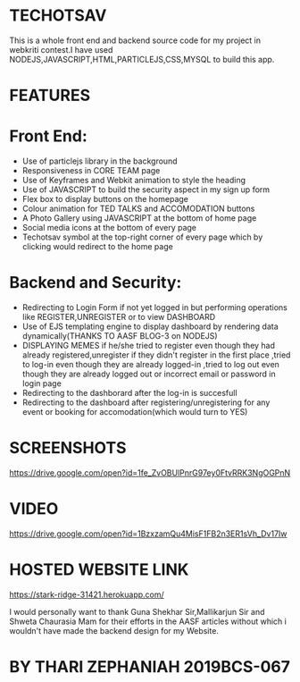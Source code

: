 # TECHOTSAV
This is a whole front end and backend source code for my project in webkriti contest.I have used NODEJS,JAVASCRIPT,HTML,PARTICLEJS,CSS,MYSQL to build this app.



# FEATURES
# Front End:
* Use of particlejs library in the background
* Responsiveness in CORE TEAM page
* Use of Keyframes and Webkit animation to style the heading
* Use of JAVASCRIPT to build the security aspect in my sign up form
* Flex box to display buttons on the homepage
* Colour animation for TED TALKS and ACCOMODATION buttons
* A Photo Gallery using JAVASCRIPT at the bottom of home page
* Social media icons at the bottom of every page
* Techotsav symbol at the top-right corner of every page which by clicking would redirect to the home page

# Backend and Security:
* Redirecting to Login Form if not yet logged in but performing operations like REGISTER,UNREGISTER or to view DASHBOARD
* Use of EJS templating engine to display dashboard by rendering data dynamically(THANKS TO AASF BLOG-3 on NODEJS)
* DISPLAYING MEMES if he/she tried to register even though they had already registered,unregister if they didn't register in the first place ,tried to log-in even though they are already logged-in ,tried to log out even though they are already logged out or incorrect email or password in login page
* Redirecting to the dashborard after the log-in is succesfull
* Redirecting to the dashboard after registering/unregistering for any event or booking for accomodation(which would turn to YES)


# SCREENSHOTS
https://drive.google.com/open?id=1fe_ZvOBUlPnrG97ey0FtvRRK3NgOGPnN


# VIDEO
https://drive.google.com/open?id=1BzxzamQu4MisF1FB2n3ER1sVh_Dv17Iw

# HOSTED WEBSITE LINK
https://stark-ridge-31421.herokuapp.com/







I would personally want to thank Guna Shekhar Sir,Mallikarjun Sir and Shweta Chaurasia Mam for their efforts in the AASF articles without which i wouldn't have made the backend design for my Website.


# BY THARI ZEPHANIAH 2019BCS-067

 
